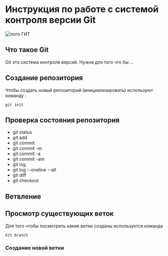 # **Инструкция по работе с системой контроля версии Git**

![лого ГИТ](logogit.png)

## Что такое Git ##

Git это система контроля версий. Нужна для того что бы ...

## Создание репозитория ##

Чтобы  создать новый репозиторий (инициализировать) используют команду :

    git init

## Проверка состояния репозитория 

* git status
* git add
* git commit
* git commit -m
* git commit -a
* git commit -am
* git log
* git log --oneline --all
* git diff
* git checkout <hash>


## Ветвление

## Просмотр существующих веток

Для того чтобы посмотреть какие ветки созданы используется команда 

    Git branch
    
### Создание новой ветки